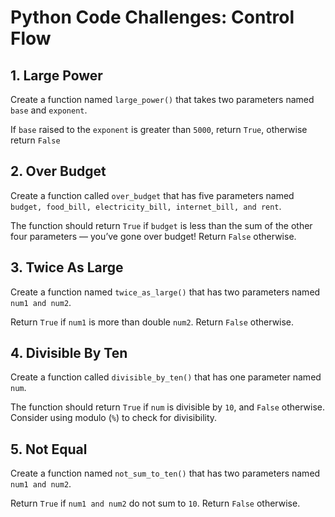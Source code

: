 # Python Code Challenges: Control Flow

## 1. Large Power

Create a function named ```large_power()``` that takes two parameters named ```base``` and ```exponent```.

If ```base``` raised to the ```exponent``` is greater than ```5000```, return ```True```, otherwise return ```False```

## 2. Over Budget
Create a function called ```over_budget``` that has five parameters named ```budget, food_bill, electricity_bill, internet_bill, and rent```.

The function should return ```True``` if ```budget``` is less than the sum of the other four parameters — you’ve gone over budget! Return ```False``` otherwise.

## 3. Twice As Large
Create a function named ```twice_as_large()``` that has two parameters named ```num1 and num2```.

Return ```True``` if ```num1``` is more than double ```num2```. Return ```False``` otherwise.

## 4. Divisible By Ten
Create a function called ```divisible_by_ten()``` that has one parameter named ```num```.

The function should return ```True``` if ```num``` is divisible by ```10```, and ```False``` otherwise. Consider using modulo (```%```) to check for divisibility.

## 5. Not Equal
Create a function named ```not_sum_to_ten()``` that has two parameters named ```num1 and num2```.

Return ```True``` if ```num1 and num2``` do not sum to ```10```. Return ```False``` otherwise.
